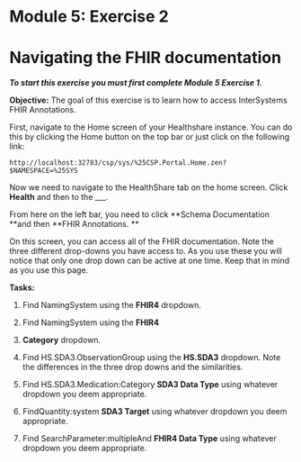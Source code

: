 # Module 5: Exercise 2


# Navigating the FHIR documentation

***To start this exercise you must first complete Module 5 Exercise 1.***

**Objective:** The goal of this exercise is to learn how to access InterSystems FHIR Annotations.

First, navigate to the Home screen of your Healthshare instance. You can do this by clicking the Home button on the top bar or just click on the following link:

	http://localhost:32783/csp/sys/%25CSP.Portal.Home.zen?$NAMESPACE=%25SYS

Now we need to navigate to the HealthShare tab on the home screen. Click **Health** and then to the ___. 

From here on the left bar, you need to click **Schema Documentation **and then **FHIR Annotations. **

On this screen, you can access all of the FHIR documentation. Note the three different drop-downs you have access to. As you use these you will notice that only one drop down can be active at one time. Keep that in mind as you use this page.

**Tasks:**
1. Find NamingSystem using the **FHIR4** dropdown.
2. Find NamingSystem using the **FHIR4**
3. **Category** dropdown.
4. Find HS.SDA3.ObservationGroup using the **HS.SDA3** dropdown. Note the differences in the three drop downs and the similarities.



5. Find HS.SDA3.Medication:Category  **SDA3 Data Type** using whatever dropdown you deem appropriate.
6. FindQuantity:system **SDA3 Target** using whatever dropdown you deem appropriate.
7. Find SearchParameter:multipleAnd **FHIR4 Data Type** using whatever dropdown you deem appropriate.

